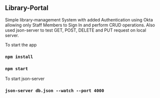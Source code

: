 ## Library-Portal

Simple library-management System with added Authentication using Okta allowing only Staff Members to Sign In and perform CRUD operations.
Also used json-server to test GET, POST, DELETE and PUT request on local server.

To start the app

### `npm install`

### `npm start`

To start json-server

### `json-server db.json --watch --port 4000`

